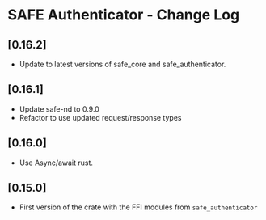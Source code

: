 # SAFE Authenticator - Change Log

## [0.16.2]
- Update to latest versions of safe_core and safe_authenticator.

## [0.16.1]
- Update safe-nd to 0.9.0
- Refactor to use updated request/response types

## [0.16.0]
- Use Async/await rust.

## [0.15.0]
- First version of the crate with the FFI modules from `safe_authenticator`
